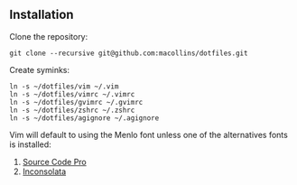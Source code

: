 ## Installation

Clone the repository:

    git clone --recursive git@github.com:macollins/dotfiles.git

Create syminks:

    ln -s ~/dotfiles/vim ~/.vim
    ln -s ~/dotfiles/vimrc ~/.vimrc
    ln -s ~/dotfiles/gvimrc ~/.gvimrc
    ln -s ~/dotfiles/zshrc ~/.zshrc
    ln -s ~/dotfiles/agignore ~/.agignore

Vim will default to using the Menlo font unless one of the alternatives fonts
is installed:

  1. [Source Code Pro](https://github.com/adobe-fonts/source-code-pro)
  2. [Inconsolata](http://levien.com/type/myfonts/inconsolata.html)

